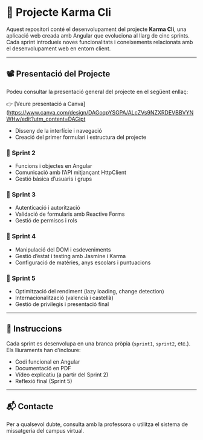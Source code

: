 # 🚀 Projecte Karma Cli

Aquest repositori conté el desenvolupament del projecte **Karma Cli**, una aplicació web creada amb Angular que evoluciona al llarg de cinc sprints. Cada sprint introdueix noves funcionalitats i coneixements relacionats amb el desenvolupament web en entorn client.

---

## 📽️ Presentació del Projecte

Podeu consultar la presentació general del projecte en el següent enllaç:

👉 [Veure presentació a Canva](https://www.canva.com/design/DAGoqpYSGPA/ALcZVs9NZXRDEVBBVYNWHw/edit?utm_content=DAGipt
- Disseny de la interfície i navegació
- Creació del primer formulari i estructura del projecte

### 🧩 Sprint 2
- Funcions i objectes en Angular
- Comunicació amb l’API mitjançant HttpClient
- Gestió bàsica d’usuaris i grups

### 🧩 Sprint 3
- Autenticació i autorització
- Validació de formularis amb Reactive Forms
- Gestió de permisos i rols

### 🧩 Sprint 4
- Manipulació del DOM i esdeveniments
- Gestió d’estat i testing amb Jasmine i Karma
- Configuració de matèries, anys escolars i puntuacions

### 🧩 Sprint 5
- Optimització del rendiment (lazy loading, change detection)
- Internacionalització (valencià i castellà)
- Gestió de privilegis i presentació final

---

## 📌 Instruccions

Cada sprint es desenvolupa en una branca pròpia (`sprint1`, `sprint2`, etc.).  
Els lliuraments han d’incloure:
- Codi funcional en Angular
- Documentació en PDF
- Vídeo explicatiu (a partir del Sprint 2)
- Reflexió final (Sprint 5)

---

## 📬 Contacte

Per a qualsevol dubte, consulta amb la professora o utilitza el sistema de missatgeria del campus virtual.
